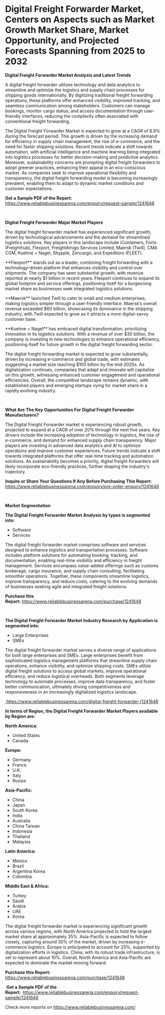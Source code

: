 <p><h1>Digital Freight Forwarder Market, Centers on Aspects such as Market Growth Market Share, Market Opportunity, and Projected Forecasts Spanning from 2025 to 2032</h1></p><p><strong>Digital Freight Forwarder Market Analysis and Latest Trends</strong></p>
<p><p>A digital freight forwarder utilizes technology and data analytics to streamline and optimize the logistics and supply chain processes for shipping goods internationally. By digitizing traditional freight forwarding operations, these platforms offer enhanced visibility, improved tracking, and seamless communication among stakeholders. Customers can manage bookings, monitor cargo status, and access documentation through user-friendly interfaces, reducing the complexity often associated with conventional freight forwarding.</p><p>The Digital Freight Forwarder Market is expected to grow at a CAGR of 8.9% during the forecast period. This growth is driven by the increasing demand for efficiency in supply chain management, the rise of e-commerce, and the need for faster shipping solutions. Recent trends indicate a shift towards automation, with artificial intelligence and machine learning being integrated into logistics processes for better decision-making and predictive analytics. Moreover, sustainability concerns are prompting digital freight forwarders to adopt greener practices, enhancing their appeal in an eco-conscious market. As companies seek to improve operational flexibility and transparency, the digital freight forwarding model is becoming increasingly prevalent, enabling them to adapt to dynamic market conditions and customer expectations.</p></p>
<p><strong>Get a Sample PDF of the Report:&nbsp;</strong> <a href="https://www.reliablebusinessarena.com/enquiry/request-sample/1241648?utm_campaign=3165&utm_medium=2&utm_source=Github&utm_content=ia&utm_term=10032025&utm_id=digital-freight-forwarder">https://www.reliablebusinessarena.com/enquiry/request-sample/1241648</a></p>
<p>&nbsp;</p>
<p><strong>Digital Freight Forwarder Major Market Players</strong></p>
<p><p>The digital freight forwarder market has experienced significant growth, driven by technological advancements and the demand for streamlined logistics solutions. Key players in this landscape include iContainers, Forto (Freighthub), Flexport, FreightAmigo Services Limited, Maersk (Twill), CMA CGM, Kuehne + Nagel, Shypple, Zencargo, and Expeditors (FLEET).</p><p>**Flexport** stands out as a leader, combining freight forwarding with a technology-driven platform that enhances visibility and control over shipments. The company has seen substantial growth, with revenue reported at nearly $1 billion in recent years. Flexport continues to expand its global footprint and service offerings, positioning itself for a burgeoning market share as businesses seek integrated logistics solutions.</p><p>**Maersk** launched Twill to cater to small and medium enterprises, making logistics simpler through a user-friendly interface. Maersk’s overall revenue exceeded $60 billion, showcasing its dominance in the shipping industry, with Twill expected to grow as it attracts a more digital-savvy customer base.</p><p>**Kuehne + Nagel** has embraced digital transformation, prioritizing innovation in its logistics solutions. With a revenue of over $30 billion, the company is investing in new technologies to enhance operational efficiency, positioning itself for future growth in the digital freight forwarding sector.</p><p>The digital freight forwarding market is expected to grow substantially, driven by increasing e-commerce and global trade, with estimates suggesting a market size reaching $100 billion by the mid-2020s. As digitalization continues, companies that adapt and innovate will capitalize on this growth, witnessing enhanced customer engagement and operational efficiencies. Overall, the competitive landscape remains dynamic, with established players and emerging startups vying for market share in a rapidly evolving industry.</p></p>
<p>&nbsp;</p>
<p><strong>What Are The Key Opportunities For Digital Freight Forwarder Manufacturers?</strong></p>
<p><p>The Digital Freight Forwarder market is experiencing robust growth, projected to expand at a CAGR of over 20% through the next five years. Key drivers include the increasing adoption of technology in logistics, the rise of e-commerce, and demand for enhanced supply chain transparency. Major players are investing in advanced data analytics and AI to optimize operations and improve customer experiences. Future trends indicate a shift towards integrated platforms that offer real-time tracking and automation solutions. As sustainability becomes a priority, digital freight forwarders will likely incorporate eco-friendly practices, further shaping the industry's trajectory.</p></p>
<p><strong>Inquire or Share Your Questions If Any Before Purchasing This Report:</strong> <a href="https://www.reliablebusinessarena.com/enquiry/pre-order-enquiry/1241648?utm_campaign=3165&utm_medium=2&utm_source=Github&utm_content=ia&utm_term=10032025&utm_id=digital-freight-forwarder">https://www.reliablebusinessarena.com/enquiry/pre-order-enquiry/1241648</a></p>
<p>&nbsp;</p>
<p><strong>Market Segmentation</strong></p>
<p><strong>The Digital Freight Forwarder Market Analysis by types is segmented into:</strong></p>
<p><ul><li>Software</li><li>Services</li></ul></p>
<p><p>The digital freight forwarder market comprises software and services designed to enhance logistics and transportation processes. Software includes platform solutions for automating booking, tracking, and documentation, enabling real-time visibility and efficiency in freight management. Services encompass value-added offerings such as customs brokerage, cargo insurance, and supply chain consulting, facilitating smoother operations. Together, these components streamline logistics, improve transparency, and reduce costs, catering to the evolving demands of businesses seeking agile and integrated freight solutions.</p></p>
<p><strong>Purchase this Report:&nbsp;</strong><a href="https://www.reliablebusinessarena.com/purchase/1241648?utm_campaign=3165&utm_medium=2&utm_source=Github&utm_content=ia&utm_term=10032025&utm_id=digital-freight-forwarder">https://www.reliablebusinessarena.com/purchase/1241648</a></p>
<p>&nbsp;</p>
<p><strong>The Digital Freight Forwarder Market Industry Research by Application is segmented into:</strong></p>
<p><ul><li>Large Enterprises</li><li>SMEs</li></ul></p>
<p><p>The digital freight forwarder market serves a diverse range of applications for both large enterprises and SMEs. Large enterprises benefit from sophisticated logistics management platforms that streamline supply chain operations, enhance visibility, and optimize shipping costs. SMEs utilize digital freight solutions to access global markets, improve operational efficiency, and reduce logistical overheads. Both segments leverage technology to automate processes, improve data transparency, and foster better communication, ultimately driving competitiveness and responsiveness in an increasingly digitalized logistics landscape.</p></p>
<p><a href="https://www.reliablebusinessarena.com/digital-freight-forwarder-r1241648?utm_campaign=3165&utm_medium=2&utm_source=Github&utm_content=ia&utm_term=10032025&utm_id=digital-freight-forwarder">&nbsp;https://www.reliablebusinessarena.com/digital-freight-forwarder-r1241648</a></p>
<p><strong>In terms of Region, the Digital Freight Forwarder Market Players available by Region are:</strong></p>
<p>
    <p> <strong> North America: </strong>
        <ul>
            <li>United States</li>
            <li>Canada</li>
        </ul>
        </p> 
    <p> <strong> Europe: </strong>
        <ul>
            <li>Germany</li>
            <li>France</li>
            <li>U.K.</li>
            <li>Italy</li>
            <li>Russia</li>
        </ul>
        </p> 
    <p> <strong> Asia-Pacific: </strong>
        <ul>
            <li>China</li>
            <li>Japan</li>
            <li>South Korea</li>
            <li>India</li>
            <li>Australia</li>
            <li>China Taiwan</li>
            <li>Indonesia</li>
            <li>Thailand</li>
            <li>Malaysia</li>
        </ul>
        </p> 
    <p> <strong> Latin America: </strong>
        <ul>
            <li>Mexico</li>
            <li>Brazil</li>
            <li>Argentina Korea</li>
            <li>Colombia</li>
        </ul>
        </p> 
    <p> <strong> Middle East & Africa: </strong>
        <ul>
            <li>Turkey</li>
            <li>Saudi</li>
            <li>Arabia</li>
            <li>UAE</li>
            <li>Korea</li>
        </ul>
    </p>
    </p>
<p><p>The digital freight forwarder market is experiencing significant growth across various regions, with North America projected to hold the largest market share at approximately 35%. Asia-Pacific is expected to follow closely, capturing around 30% of the market, driven by increasing e-commerce logistics. Europe is anticipated to account for 25%, supported by digitalization efforts in logistics. China, with its robust trade infrastructure, is set to represent about 10%. Overall, North America and Asia-Pacific are expected to dominate the market moving forward.</p></p>
<p><strong>Purchase this Report: </strong><a href="https://www.reliablebusinessarena.com/purchase/1241648?utm_campaign=3165&utm_medium=2&utm_source=Github&utm_content=ia&utm_term=10032025&utm_id=digital-freight-forwarder">https://www.reliablebusinessarena.com/purchase/1241648</a></p>
<p>&nbsp;<strong>Get a Sample PDF of the Report:&nbsp;&nbsp;</strong><a href="https://www.reliablebusinessarena.com/enquiry/request-sample/1241648?utm_campaign=3165&utm_medium=2&utm_source=Github&utm_content=ia&utm_term=10032025&utm_id=digital-freight-forwarder">https://www.reliablebusinessarena.com/enquiry/request-sample/1241648</a></p>
<p><strong></strong></p>
<p>Check more reports on <a href="https://www.reliablebusinessarena.com/?utm_campaign=3165&utm_medium=2&utm_source=Github&utm_content=ia&utm_term=10032025&utm_id=digital-freight-forwarder">https://www.reliablebusinessarena.com/</a></p>